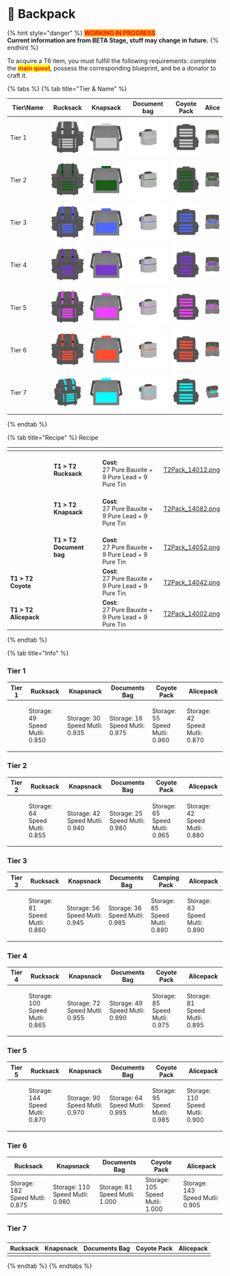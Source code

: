 # 🎒 Backpack

{% hint style="danger" %}
<mark style="color:red;background-color:orange;">**WORKING IN PROGRESS**</mark>\
**Current information are from BETA Stage, stuff may change in future.**
{% endhint %}

To acquire a T6 item, you must fulfill the following requirements: complete the <mark style="color:red;">**main quest**</mark>, possess the corresponding blueprint, and be a donator to craft it.

{% tabs %}
{% tab title="Tier & Name" %}


<table><thead><tr><th width="116">Tier\Name</th><th width="107">Rucksack</th><th width="109">Knapsack</th><th width="156">Document bag</th><th width="101">Coyote Pack</th><th>Alice</th></tr></thead><tbody><tr><td>Tier 1</td><td><img src="../.gitbook/assets/T1Pack_14011.png" alt=""></td><td><img src="../.gitbook/assets/T1Pack_14081.png" alt=""></td><td><img src="../.gitbook/assets/T1Pack_14051.png" alt=""></td><td><img src="../.gitbook/assets/T1Pack_14041.png" alt=""></td><td><img src="../.gitbook/assets/T1Pack_14001.png" alt=""></td></tr><tr><td>Tier 2</td><td><img src="../.gitbook/assets/T2Pack_14012.png" alt=""></td><td><img src="../.gitbook/assets/T2Pack_14082.png" alt=""></td><td><img src="../.gitbook/assets/T2Pack_14052.png" alt=""></td><td><img src="../.gitbook/assets/T2Pack_14042.png" alt=""></td><td><img src="../.gitbook/assets/T2Pack_14002.png" alt=""></td></tr><tr><td>Tier 3</td><td><img src="../.gitbook/assets/T3Pack_14013.png" alt=""></td><td><img src="../.gitbook/assets/T3Pack_14083.png" alt=""></td><td><img src="../.gitbook/assets/T3Pack_14053.png" alt=""></td><td><img src="../.gitbook/assets/T3Pack_14043.png" alt=""></td><td><img src="../.gitbook/assets/T3Pack_14003.png" alt=""></td></tr><tr><td>Tier 4</td><td><img src="../.gitbook/assets/T4Pack_14014.png" alt=""></td><td><img src="../.gitbook/assets/T4Pack_14084.png" alt=""></td><td><img src="../.gitbook/assets/T4Pack_14054.png" alt=""></td><td><img src="../.gitbook/assets/T4Pack_14044.png" alt=""></td><td><img src="../.gitbook/assets/T4Pack_14004.png" alt=""></td></tr><tr><td>Tier 5</td><td><img src="../.gitbook/assets/T5Pack_14015.png" alt=""></td><td><img src="../.gitbook/assets/T5Pack_14085.png" alt=""></td><td><img src="../.gitbook/assets/T5Pack_14055.png" alt=""></td><td><img src="../.gitbook/assets/T5Pack_14045.png" alt=""></td><td><img src="../.gitbook/assets/T5Pack_14005.png" alt=""></td></tr><tr><td>Tier 6</td><td><img src="../.gitbook/assets/T6Pack_14016.png" alt=""></td><td><img src="../.gitbook/assets/T6Pack_14086.png" alt=""></td><td><img src="../.gitbook/assets/T6Pack_14056.png" alt=""></td><td><img src="../.gitbook/assets/T6Pack_14046.png" alt=""></td><td><img src="../.gitbook/assets/T6Pack_14006.png" alt=""></td></tr><tr><td>Tier 7</td><td><img src="../.gitbook/assets/T7Pack_14017.png" alt=""></td><td><img src="../.gitbook/assets/T7Pack_14087.png" alt=""></td><td><img src="../.gitbook/assets/T7Pack_14057.png" alt=""></td><td><img src="../.gitbook/assets/T7Pack_14047.png" alt=""></td><td><img src="../.gitbook/assets/T7Pack_14007.png" alt=""></td></tr></tbody></table>
{% endtab %}

{% tab title="Recipe" %}
Recipe

<table data-view="cards"><thead><tr><th></th><th></th><th></th><th data-hidden data-card-cover data-type="files"></th></tr></thead><tbody><tr><td></td><td><strong>T1 > T2 Rucksack</strong></td><td><br><strong>Cost:</strong><br>27 Pure Bauxite + 9 Pure Lead + 9 Pure Tin</td><td><a href="../.gitbook/assets/T2Pack_14012.png">T2Pack_14012.png</a></td></tr><tr><td></td><td><strong>T1 > T2 Knapsack</strong></td><td><br><strong>Cost:</strong><br>27 Pure Bauxite + 9 Pure Lead + 9 Pure Tin</td><td><a href="../.gitbook/assets/T2Pack_14082.png">T2Pack_14082.png</a></td></tr><tr><td></td><td><strong>T1 > T2 Document bag</strong></td><td><br><strong>Cost:</strong><br>27 Pure Bauxite + 9 Pure Lead + 9 Pure Tin</td><td><a href="../.gitbook/assets/T2Pack_14052.png">T2Pack_14052.png</a></td></tr><tr><td><strong>T1 > T2 Coyote</strong></td><td></td><td><strong>Cost:</strong><br>27 Pure Bauxite + 9 Pure Lead + 9 Pure Tin</td><td><a href="../.gitbook/assets/T2Pack_14042.png">T2Pack_14042.png</a></td></tr><tr><td><strong>T1 > T2 Alicepack</strong></td><td></td><td><strong>Cost:</strong><br>27 Pure Bauxite + 9 Pure Lead + 9 Pure Tin</td><td><a href="../.gitbook/assets/T2Pack_14002.png">T2Pack_14002.png</a></td></tr></tbody></table>
{% endtab %}

{% tab title="Info" %}
### Tier 1

| Tier 1 | Rucksack                                 | Knapsnack                                | Documents Bag                            | Coyote Pack                              | Alicepack                                |
| ------ | ---------------------------------------- | ---------------------------------------- | ---------------------------------------- | ---------------------------------------- | ---------------------------------------- |
|        | <p>Storage: 49<br>Speed Mutli: 0.850</p> | <p>Storage: 30<br>Speed Mutli: 0.935</p> | <p>Storage: 16<br>Speed Mutli: 0.975</p> | <p>Storage: 55<br>Speed Mutli: 0.960</p> | <p>Storage: 42<br>Speed Mutli: 0.870</p> |

### Tier 2

| Tier 2 | Rucksack                                 | Knapsnack                                | Documents Bag                            | Coyote Pack                              | Alicepack                                |
| ------ | ---------------------------------------- | ---------------------------------------- | ---------------------------------------- | ---------------------------------------- | ---------------------------------------- |
|        | <p>Storage: 64<br>Speed Mutli: 0.855</p> | <p>Storage: 42<br>Speed Mutli: 0.940</p> | <p>Storage: 25<br>Speed Mutli: 0.980</p> | <p>Storage: 65<br>Speed Mutli: 0.965</p> | <p>Storage: 42<br>Speed Mutli: 0.880</p> |

### Tier 3

| Tier 3 | Rucksack                                 | Knapsnack                                | Documents Bag                            | Camping Pack                             | Alicepack                                |
| ------ | ---------------------------------------- | ---------------------------------------- | ---------------------------------------- | ---------------------------------------- | ---------------------------------------- |
|        | <p>Storage: 81<br>Speed Mutli: 0.860</p> | <p>Storage: 56<br>Speed Mutli: 0.945</p> | <p>Storage: 36<br>Speed Mutli: 0.985</p> | <p>Storage: 85<br>Speed Mutli: 0.880</p> | <p>Storage: 63<br>Speed Mutli: 0.890</p> |

### Tier 4

| Tier 4 | Rucksack                                  | Knapsnack                                | Documents Bag                            | Coyote Pack                              | Alicepack                                |
| ------ | ----------------------------------------- | ---------------------------------------- | ---------------------------------------- | ---------------------------------------- | ---------------------------------------- |
|        | <p>Storage: 100<br>Speed Mutli: 0.865</p> | <p>Storage: 72<br>Speed Mutli: 0.955</p> | <p>Storage: 49<br>Speed Mutli: 0.990</p> | <p>Storage: 85<br>Speed Mutli: 0.975</p> | <p>Storage: 81<br>Speed Mutli: 0.895</p> |

### Tier 5

| Tier 5 | Rucksack                                  | Knapsnack                                | Documents Bag                            | Coyote Pack                              | Alicepack                                 |
| ------ | ----------------------------------------- | ---------------------------------------- | ---------------------------------------- | ---------------------------------------- | ----------------------------------------- |
|        | <p>Storage: 144<br>Speed Mutli: 0.870</p> | <p>Storage: 90<br>Speed Mutli: 0.970</p> | <p>Storage: 64<br>Speed Mutli: 0.995</p> | <p>Storage: 95<br>Speed Mutli: 0.985</p> | <p>Storage: 110<br>Speed Mutli: 0.900</p> |

### Tier 6

<table><thead><tr><th width="193">Rucksack</th><th width="193">Knapsnack</th><th width="178">Documents Bag</th><th width="180">Coyote Pack</th><th width="183">Alicepack</th></tr></thead><tbody><tr><td>Storage: 182<br>Speed Mutli: 0.875</td><td>Storage: 110<br>Speed Mutli: 0.980</td><td>Storage: 81<br>Speed Mutli: 1.000</td><td>Storage: 105<br>Speed Mutli: 1.000</td><td>Storage: 143<br>Speed Mutli: 0.905</td></tr></tbody></table>

### Tier 7

###

| Rucksack | Knapsnack | Documents Bag | Coyote Pack | Alicepack |
| -------- | --------- | ------------- | ----------- | --------- |
|          |           |               |             |           |
{% endtab %}
{% endtabs %}
